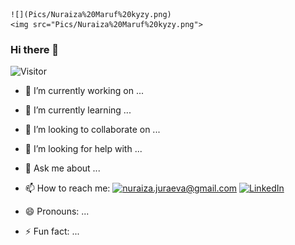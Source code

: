



	![](Pics/Nuraiza%20Maruf%20kyzy.png)
    <img src="Pics/Nuraiza%20Maruf%20kyzy.png">
### Hi there 👋
![Visitor](https://visitor-badge.laobi.icu/badge?page_id=nuraiza.nuraiza)

<!--
**nuraiza/nuraiza** is a ✨ _special_ ✨ repository because its `README.md` (this file) appears on your GitHub profile.

Here are some ideas to get you started: -->










- 🔭 I’m currently working on ...
- 🌱 I’m currently learning ...
- 👯 I’m looking to collaborate on ...
- 🤔 I’m looking for help with ...
- 💬 Ask me about ...





- 📫 How to reach me: 
<a href="mailto:YourEmail@gmail.com">![nuraiza.juraeva@gmail.com](https://img.shields.io/badge/Gmail-D14836?style=for-the-badge&logo=gmail&logoColor=white)</a> <a href="<https://www.linkedin.com/in/nuraiza/>">![LinkedIn](https://img.shields.io/badge/LinkedIn-0077B5?style=for-the-badge&logo=linkedin&logoColor=white)</a>
- 😄 Pronouns: ...
- ⚡ Fun fact: ...


